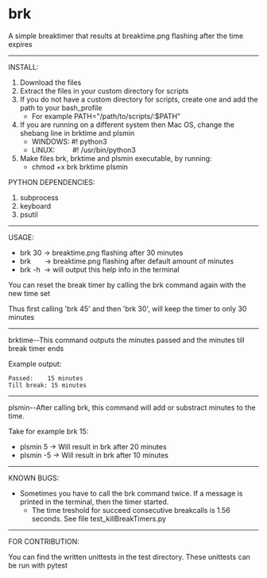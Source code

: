 # brk
A simple breaktimer that results at breaktime.png flashing after the time expires

---

INSTALL:
1. Download the files
2. Extract the files in your custom directory for scripts
3. If you do not have a custom directory for scripts, create one and add the path to your bash_profile
    - For example PATH="/path/to/scripts/:$PATH"
4. If you are running on a different system then Mac OS, change the shebang line in brktime and plsmin
    - WINDOWS: #! python3
    - LINUX:         #! /usr/bin/python3
5. Make files brk, brktime and plsmin executable, by running:
    - chmod +x brk brktime plsmin

PYTHON DEPENDENCIES:
1. subprocess
2. keyboard
3. psutil

---

USAGE:
- brk 30 -> breaktime.png flashing after 30 minutes
- brk       -> breaktime.png flashing after default amount of minutes
- brk -h  -> will output this help info in the terminal

You can reset the break timer by calling the brk command again with the new time set

Thus first calling 'brk 45' and then 'brk 30', will keep the timer to only 30 minutes

---

brktime--This command outputs the minutes passed and the minutes till break timer ends

Example output:

    Passed:    15 minutes
    Till break: 15 minutes

---

plsmin--After calling brk, this command will add or substract minutes to the time.

Take for example brk 15:
- plsmin 5  -> Will result in brk after 20 minutes
- plsmin -5 -> Will result in brk after 10 minutes

---

KNOWN BUGS:
- Sometimes you have to call the brk command twice. If a message is printed in the terminal, then the timer started.
    - The time treshold for succeed consecutive breakcalls is 1.56 seconds. See file test_killBreakTimers.py

---

FOR CONTRIBUTION:

You can find the written unittests in the test directory. These unittests can be run with pytest